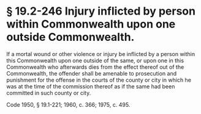 # § 19.2-246 Injury inflicted by person within Commonwealth upon one outside Commonwealth.

<p>If a mortal wound or other violence or injury be inflicted by a person within this Commonwealth upon one outside of the same, or upon one in this Commonwealth who afterwards dies from the effect thereof out of the Commonwealth, the offender shall be amenable to prosecution and punishment for the offense in the courts of the county or city in which he was at the time of the commission thereof as if the same had been committed in such county or city.</p><p>Code 1950, § 19.1-221; 1960, c. 366; 1975, c. 495.</p>